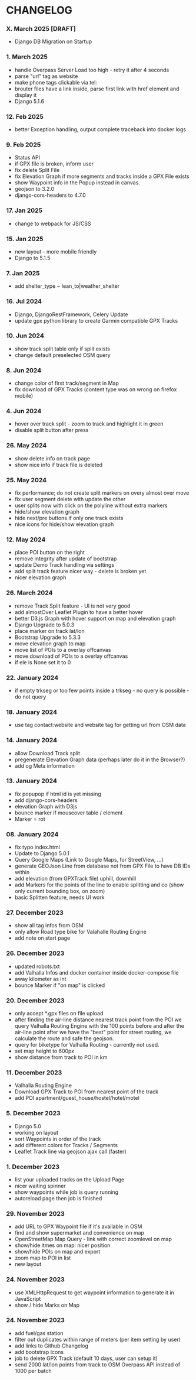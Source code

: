 # CHANGELOG
### X. March 2025 [DRAFT]
  * Django DB Migration on Startup

### 1. March 2025
  * handle Overpass Server Load too high - retry it after 4 seconds
  * parse "url" tag as website
  * make phone tags clickable via tel:
  * brouter files have a link inside, parse first link with href element and display it
  * Django 5.1.6

### 12. Feb 2025
  * better Exception handling, output complete traceback into docker logs

### 9. Feb 2025
  * Status API
  * if GPX file is broken, inform user
  * fix delete Split File
  * fix Elevation Graph if more segments and tracks inside a GPX File exists
  * show Waypoint info in the Popup instead in canvas.
  * geojson to 3.2.0
  * django-cors-headers to 4.7.0

### 17. Jan 2025

  * change to webpack for JS/CSS

### 15. Jan 2025

  * new layout - more mobile friendly
  * Django to 5.1.5

### 7. Jan 2025

  * add shelter_type ~ lean_to|weather_shelter

### 16. Jul 2024

  * Django, DjangoRestFramework, Celery Update
  * update gpx python library to create Garmin compatible GPX Tracks

### 10. Jun 2024

  * show track split table only if split exists
  * change default preselected OSM query

### 8. Jun 2024

  * change color of first track/segment in Map
  * fix download of GPX Tracks (content type was on wrong on firefox mobile)

### 4. Jun 2024

  * hover over track split - zoom to track and highlight it in green
  * disable split button after press

### 26. May 2024

  * show delete info on track page
  * show nice info if track file is deleted

### 25. May 2024

  * fix performance; do not create split markers on overy almost over move
  * fix user segment delete with update the other
  * user splits now with click on the polyline without extra markers
  * hide/show elevation graph
  * hide next/pre buttons if only one track exists
  * nice icons for hide/show elevation graph

### 12. May 2024

  * place POI button on the right
  * remove integrity after update of bootstrap
  * update Demo Track handling via settings
  * add split track feature nicer way - delete is broken yet
  * nicer elevation graph

### 26. March 2024

  * remove Track Split feature - UI is not very good
  * add almostOver Leaflet Plugin to have a better hover
  * better D3.js Graph with hover support on map and elevation graph
  * Django Upgrade to 5.0.3
  * place marker on track lat/lon
  * Bootstrap Upgrade to 5.3.3
  * move elevation graph to map
  * move list of POIs to a overlay offcanvas
  * move download of POIs to a overlay offcanvas
  * if ele is None set it to 0

### 22. January 2024

  * if empty trkseg or too few points inside a trkseg - no query is possible - do not query

### 18. January 2024

  * use tag contact:website and website tag for getting url from OSM data

### 14. January 2024

  * allow Download Track split
  * pregenerate Elevation Graph data (perhaps later do it in the Browser?)
  * add og Meta information

### 13. January 2024

  * fix popupop if html id is yet missing
  * add django-cors-headers
  * elevation Graph with D3js
  * bounce marker if mouseover table / element
  * Marker = rot

### 08. January 2024

  * fix typo index.html
  * Update to Django 5.0.1
  * Query Google Maps (Link to Google Maps, for StreetView, ...)
  * generate GEOJson Line from database not from GPX File to have DB IDs within
  * add elevation (from GPXTrack file) uphill, downhill
  * add Markers for the points of the line to enable splitting and co (show only current bounding box, on zoom)
  * basic Splitten feature, needs UI work

### 27. December 2023

  * show all tag infos from OSM
  * only allow Road type bike for Valahalle Routing Engine
  * add note on start page

### 26. December 2023

  * updated robots.txt
  * add Valhalla Infos and docker container inside docker-compose file
  * away kilometer as int
  * bounce Marker if "on map" is clicked

### 20. December 2023

  * only accept *.gpx files on file upload
  * after finding the air-line distance nearest track point from the POI
    we query Valhalla Routing Engine with the 100 points before and after the air-line point
    after we have the "best" point for street routing, we calculate the route and safe the
    geojson.
  * query for biketype for Valhalla Routing - currently not used.
  * set map height to 600px
  * show distance from track to POI in km

### 11. December 2023

  * Valhalla Routing Engine
  * Download GPX Track to POI from nearest point of the track
  * add POI apartment/guest_house/hostel/hotel/motel

### 5. December 2023

 * Django 5.0
 * working on layout
 * sort Waypoints in order of the track
 * add different colors for Tracks / Segments
 * Leaflet Track line via geojson ajax call (faster)

### 1. December 2023

 * list your uploaded tracks on the Upload Page
 * nicer waiting spinner
 * show waypoints while job is query running
 * autoreload page then job is finished

### 29. November 2023

 * add URL to GPX Waypoint file if it's available in OSM
 * find and show supermarket and convenience on map
 * OpenStreetMap Map Query - link with correct zoomlevel on map
 * show/hide itmes on map: nicer position
 * show/hide POIs on map and export
 * zoom map to POI in list
 * new layout

### 24. November 2023

 * use XMLHttpRequest to get waypoint information to generate it in JavaScript
 * show / hide Marks on Map

### 24. November 2023

 * add fuel/gas station
 * filter out duplicates within range of meters (per item setting by user)
 * add links to Github Changelog
 * add bootstrap Icons
 * job to delete GPX Track (default 10 days, user can setup it)
 * send 2000 lat/lon points from track to OSM Overpass API instead of 1000 per batch
 
